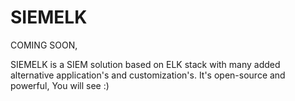 # SIEMELK

COMING SOON,

SIEMELK is a SIEM solution based on ELK stack with many added alternative application's and customization's. It's open-source and powerful, You will see :)
